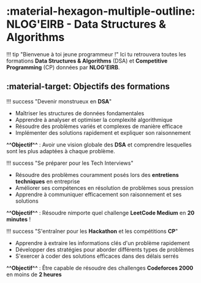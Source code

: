 # :material-hexagon-multiple-outline: NLOG'EIRB - Data Structures & Algorithms

!!! tip "Bienvenue à toi jeune programmeur !"
    Ici tu retrouvera toutes les formations **Data Structures & Algorithms** (DSA) et **Competitive Programming** (CP) données par **NLOG'EIRB**.

## :material-target: Objectifs des formations

!!! success "Devenir monstrueux en **DSA**"
- Maîtriser les structures de données fondamentales
- Apprendre à analyser et optimiser la complexité algorithmique
- Résoudre des problèmes variés et complexes de manière efficace
- Implémenter des solutions rapidement et expliquer son raisonnement

**^^Objectif^^** : Avoir une vision globale des **DSA** et comprendre lesquelles sont les plus adaptées à chaque problème.

!!! success "Se préparer pour les Tech Interviews"
- Résoudre des problèmes couramment posés lors des **entretiens techniques** en entreprise
- Améliorer ses compétences en résolution de problèmes sous pression
- Apprendre à communiquer efficacement son raisonnement et ses solutions

**^^Objectif^^** : Résoudre nimporte quel challenge **LeetCode Medium** en **20 minutes** !

!!! success "S'entraîner pour les **Hackathon** et les compétitions **CP**"
- Apprendre à extraire les informations clés d'un problème rapidement
- Développer des stratégies pour aborder différents types de problèmes
- S'exercer à coder des solutions efficaces dans des délais serrés

**^^Objectif^^** : Être capable de résoudre des challenges **Codeforces 2000** en moins de **2 heures**
